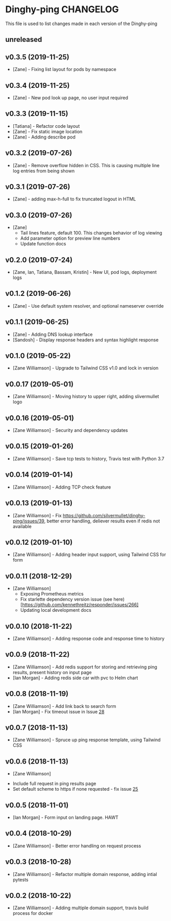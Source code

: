 # Dinghy-ping CHANGELOG

This file is used to list changes made in each version of the Dinghy-ping 

## unreleased

## v0.3.5 (2019-11-25)
- [Zane] - Fixing list layout for pods by namespace 

## v0.3.4 (2019-11-25)
- [Zane] - New pod look up page, no user input required

## v0.3.3 (2019-11-15)
- [Tatiana] - Refactor code layout
- [Zane] - Fix static image location
- [Zane] - Adding describe pod

## v0.3.2 (2019-07-26)
- [Zane] - Remove overflow hidden in CSS. This is causing multiple line log entries from being shown 

## v0.3.1 (2019-07-26)
- [Zane] - adding max-h-full to fix truncated logout in HTML

## v0.3.0 (2019-07-26)

- [Zane]
  * Tail lines feature, default 100. This changes behavior of log viewing
  * Add parameter option for preview line numbers
  * Update function docs

## v0.2.0 (2019-07-24)

- [Zane, Ian, Tatiana, Bassam, Kristin] - New UI, pod logs, deployment logs

## v0.1.2 (2019-06-26)

- [Zane] - Use default system resolver, and optional nameserver override

## v0.1.1 (2019-06-25)

- [Zane] - Adding DNS lookup interface
- [Sandosh] - Display response headers and syntax highlight response

## v0.1.0 (2019-05-22)

- [Zane Williamson] - Upgrade to Tailwind CSS v1.0 and lock in version

## v0.0.17 (2019-05-01)

- [Zane Williamson] - Moving history to upper right, adding slivermullet logo 

## v0.0.16 (2019-05-01)

- [Zane Williamson] - Security and dependency updates 

## v0.0.15 (2019-01-26)

- [Zane Williamson] - Save tcp tests to history, Travis test with Python 3.7 

## v0.0.14 (2019-01-14)

- [Zane Williamson] - Adding TCP check feature

## v0.0.13 (2019-01-13)

- [Zane Williamson] - Fix https://github.com/silvermullet/dinghy-ping/issues/39, better error handling, deliever results even if redis not available 

## v0.0.12 (2019-01-10)

- [Zane Williamson] - Adding header input support, using Tailwind CSS for form

## v0.0.11 (2018-12-29)

- [Zane Williamson]
  * Exposing Prometheus metrics
  * Fix starlette dependency version issue (see here)[https://github.com/kennethreitz/responder/issues/266]
  * Updating local development docs

## v0.0.10 (2018-11-22)

- [Zane Williamson] - Adding response code and response time to history

## v0.0.9 (2018-11-22)

- [Zane Williamson] - Add redis support for storing and retrieving ping results, present history on input page
- [Ian Morgan] - Adding redis side car with pvc to Helm chart 

## v0.0.8 (2018-11-19)

- [Zane Williamson] - Add link back to search form 
- [Ian Morgan] - Fix timeout issue in Issue [28](https://github.com/silvermullet/dinghy-ping/issues/28)

## v0.0.7 (2018-11-13)

- [Zane Williamson] - Spruce up ping response template, using Tailwind CSS

## v0.0.6 (2018-11-13)

- [Zane Williamson]
 * Include full request in ping results page
 * Set default scheme to https if none requested - fix issue [25](https://github.com/silvermullet/dinghy-ping/issues/25)

## v0.0.5 (2018-11-01)

- [Ian Morgan] - Form input on landing page. HAWT 

## v0.0.4 (2018-10-29)

- [Zane Williamson] - Better error handling on request process 

## v0.0.3 (2018-10-28)

- [Zane Williamson] - Refactor multiple domain response, adding intial pytests 

## v0.0.2 (2018-10-22)

- [Zane Williamson] - Adding multiple domain support, travis build process for docker 

